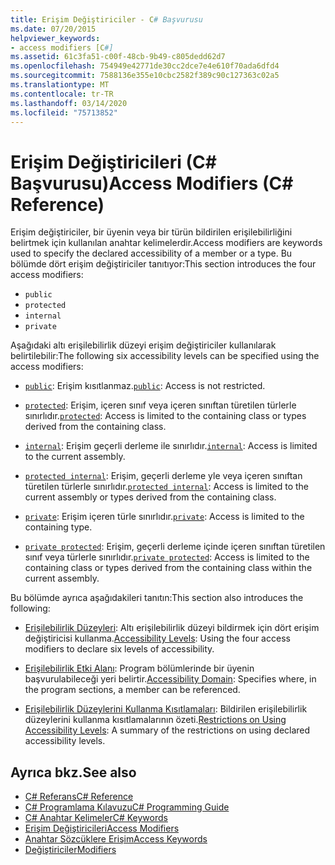 ```yaml
---
title: Erişim Değiştiriciler - C# Başvurusu
ms.date: 07/20/2015
helpviewer_keywords:
- access modifiers [C#]
ms.assetid: 61c3fa51-c00f-48cb-9b49-c805dedd62d7
ms.openlocfilehash: 754949e42771de30cc2dce7e4e610f70ada6dfd4
ms.sourcegitcommit: 7588136e355e10cbc2582f389c90c127363c02a5
ms.translationtype: MT
ms.contentlocale: tr-TR
ms.lasthandoff: 03/14/2020
ms.locfileid: "75713852"
---
```

# <a name="access-modifiers-c-reference"></a><span data-ttu-id="b5c57-102">Erişim Değiştiricileri (C# Başvurusu)</span><span class="sxs-lookup"><span data-stu-id="b5c57-102">Access Modifiers (C# Reference)</span></span>
<span data-ttu-id="b5c57-103">Erişim değiştiriciler, bir üyenin veya bir türün bildirilen erişilebilirliğini belirtmek için kullanılan anahtar kelimelerdir.</span><span class="sxs-lookup"><span data-stu-id="b5c57-103">Access modifiers are keywords used to specify the declared accessibility of a member or a type.</span></span> <span data-ttu-id="b5c57-104">Bu bölümde dört erişim değiştiriciler tanıtıyor:</span><span class="sxs-lookup"><span data-stu-id="b5c57-104">This section introduces the four access modifiers:</span></span>  
  
- `public`
- `protected`
- `internal`
- `private`
  
 <span data-ttu-id="b5c57-105">Aşağıdaki altı erişilebilirlik düzeyi erişim değiştiriciler kullanılarak belirtilebilir:</span><span class="sxs-lookup"><span data-stu-id="b5c57-105">The following six accessibility levels can be specified using the access modifiers:</span></span>  
  
- <span data-ttu-id="b5c57-106">[`public`](public.md): Erişim kısıtlanmaz.</span><span class="sxs-lookup"><span data-stu-id="b5c57-106">[`public`](public.md): Access is not restricted.</span></span>  
  
- <span data-ttu-id="b5c57-107">[`protected`](protected.md): Erişim, içeren sınıf veya içeren sınıftan türetilen türlerle sınırlıdır.</span><span class="sxs-lookup"><span data-stu-id="b5c57-107">[`protected`](protected.md): Access is limited to the containing class or types derived from the containing class.</span></span>  
  
- <span data-ttu-id="b5c57-108">[`internal`](internal.md): Erişim geçerli derleme ile sınırlıdır.</span><span class="sxs-lookup"><span data-stu-id="b5c57-108">[`internal`](internal.md): Access is limited to the current assembly.</span></span>  
  
- <span data-ttu-id="b5c57-109">[`protected internal`](protected-internal.md): Erişim, geçerli derleme yle veya içeren sınıftan türetilen türlerle sınırlıdır.</span><span class="sxs-lookup"><span data-stu-id="b5c57-109">[`protected internal`](protected-internal.md): Access is limited to the current assembly or types derived from the containing class.</span></span>  
  
- <span data-ttu-id="b5c57-110">[`private`](private.md): Erişim içeren türle sınırlıdır.</span><span class="sxs-lookup"><span data-stu-id="b5c57-110">[`private`](private.md): Access is limited to the containing type.</span></span>  

- <span data-ttu-id="b5c57-111">[`private protected`](private-protected.md): Erişim, geçerli derleme içinde içeren sınıftan türetilen sınıf veya türlerle sınırlıdır.</span><span class="sxs-lookup"><span data-stu-id="b5c57-111">[`private protected`](private-protected.md): Access is limited to the containing class or types derived from the containing class within the current assembly.</span></span>  
  
 <span data-ttu-id="b5c57-112">Bu bölümde ayrıca aşağıdakileri tanıtın:</span><span class="sxs-lookup"><span data-stu-id="b5c57-112">This section also introduces the following:</span></span>  
  
- <span data-ttu-id="b5c57-113">[Erişilebilirlik Düzeyleri](./accessibility-levels.md): Altı erişilebilirlik düzeyi bildirmek için dört erişim değiştiricisi kullanma.</span><span class="sxs-lookup"><span data-stu-id="b5c57-113">[Accessibility Levels](./accessibility-levels.md): Using the four access modifiers to declare six levels of accessibility.</span></span>  
  
- <span data-ttu-id="b5c57-114">[Erişilebilirlik Etki Alanı](./accessibility-domain.md): Program bölümlerinde bir üyenin başvurulabileceği yeri belirtir.</span><span class="sxs-lookup"><span data-stu-id="b5c57-114">[Accessibility Domain](./accessibility-domain.md): Specifies where, in the program sections, a member can be referenced.</span></span>  
  
- <span data-ttu-id="b5c57-115">[Erişilebilirlik Düzeylerini Kullanma Kısıtlamaları](./restrictions-on-using-accessibility-levels.md): Bildirilen erişilebilirlik düzeylerini kullanma kısıtlamalarının özeti.</span><span class="sxs-lookup"><span data-stu-id="b5c57-115">[Restrictions on Using Accessibility Levels](./restrictions-on-using-accessibility-levels.md): A summary of the restrictions on using declared accessibility levels.</span></span>  
  
## <a name="see-also"></a><span data-ttu-id="b5c57-116">Ayrıca bkz.</span><span class="sxs-lookup"><span data-stu-id="b5c57-116">See also</span></span>

- [<span data-ttu-id="b5c57-117">C# Referans</span><span class="sxs-lookup"><span data-stu-id="b5c57-117">C# Reference</span></span>](../index.md)
- [<span data-ttu-id="b5c57-118">C# Programlama Kılavuzu</span><span class="sxs-lookup"><span data-stu-id="b5c57-118">C# Programming Guide</span></span>](../../programming-guide/index.md)
- [<span data-ttu-id="b5c57-119">C# Anahtar Kelimeler</span><span class="sxs-lookup"><span data-stu-id="b5c57-119">C# Keywords</span></span>](./index.md)
- [<span data-ttu-id="b5c57-120">Erişim Değiştiricileri</span><span class="sxs-lookup"><span data-stu-id="b5c57-120">Access Modifiers</span></span>](../../programming-guide/classes-and-structs/access-modifiers.md)
- [<span data-ttu-id="b5c57-121">Anahtar Sözcüklere Erişim</span><span class="sxs-lookup"><span data-stu-id="b5c57-121">Access Keywords</span></span>](base.md)
- [<span data-ttu-id="b5c57-122">Değiştiriciler</span><span class="sxs-lookup"><span data-stu-id="b5c57-122">Modifiers</span></span>](index.md)

